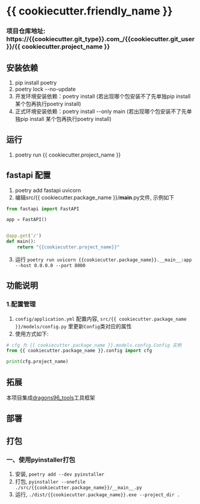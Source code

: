 # {{ cookiecutter.friendly_name }}

### 项目仓库地址: https://{{cookiecutter.git_type}}.com_/{{cookiecutter.git_user}}/{{ cookiecutter.project_name }}

## 安装依赖
1. pip install poetry
2. poetry lock --no-update
3. 开发环境安装依赖：poetry install (若出现哪个包安装不了先单独pip install 某个包再执行poetry install)
4. 正式环境安装依赖：poetry install --only main (若出现哪个包安装不了先单独pip install 某个包再执行poetry install)

## 运行
1. poetry run {{ cookiecutter.project_name }}

## fastapi 配置
1. poetry add fastapi uvicorn
2. 编辑src/{{ cookiecutter.package_name }}/__main__.py文件, 示例如下
```python
from fastapi import FastAPI

app = FastAPI()


@app.get('/')
def main():
    return "{{cookiecutter.project_name}}"
```
3. 运行 `poetry run uvicorn {{cookiecutter.package_name}}.__main__:app --host 0.0.0.0 --port 8000`

## 功能说明
### 1.配置管理
1. `config/application.yml` 配置内容, `src/{{ cookiecutter.package_name }}/models/config.py` 里更新`Config`类对应的属性
2. 使用方式如下:
```python
# cfg 为 {{ cookiecutter.package_name }}.models.config.Config 实例
from {{ cookiecutter.package_name }}.config import cfg

print(cfg.project_name)
```

## 拓展
本项目集成[dragons96_tools](https://gitee.com/dragons96/py_dragons96_tools)工具框架

## 部署


## 打包
### 一、使用pyinstaller打包
1. 安装, `poetry add --dev pyinstaller`
2. 打包, `pyinstaller --onefile ./src/{{cookiecutter.package_name}}/__main__.py`
3. 运行, `./dist/{{cookiecutter.package_name}}.exe --project_dir .`
